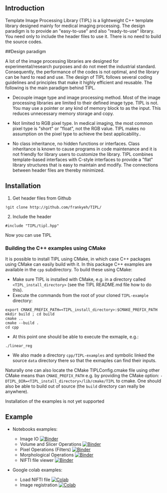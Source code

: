 ## Introduction

Template Image Processing Library (TIPL) is a lightweight C++ template library designed mainly for medical imaging processing. The design paradigm is to provide an "easy-to-use" and also "ready-to-use" library. You need only to include the header files to use it. There is no need to build the source codes.

##Design paradigm

A lot of the image processing libraries are designed for experimental/research purposes and do not meet the industrial standard. Consequently, the performance of the codes is not optimal, and the library can be hard to read and use. The design of TIPL follows several coding guidelines and principles that make it highly efficient and reusable. The following is the main paradigm behind TIPL.

- Decouple image type and image processing method. Most of the image processing libraries are limited to their defined image type. TIPL is not. You may use a pointer or any kind of memory block to as the input. This reduces unnecessary memory storage and copy.

- Not limited to RGB pixel type. In medical imaging, the most common pixel type is "short" or "float", not the RGB value. TIPL makes no assumption on the pixel type to achieve the best applicability..

- No class inheritance, no hidden functions or interfaces. Class inheritance is known to cause programs in code maintenance and it is not friendly for library users to customize the library. TIPL combines template-based interfaces with C-style interfaces to provide a "flat" library structures that is easy to maintain and modify. The connections between header files are thereby minimized. 


## Installation

1. Get header files from Github

```
!git clone http://github.com/frankyeh/TIPL/
```

2. Include the header 

```
#include "TIPL/tipl.hpp"  
```

Now you can use TIPL

### Building the C++ examples using CMake

It is possible to install TIPL using CMake, in which case C++ packages using CMake can easily build with it. 
In this package C++ examples are available in the `cpp` subdirectory. To build these using CMake:

* Make sure TIPL is installed with CMake, e.g. in a directory called `<TIPL_install_directory>`  (see the TIPL README.md file how to do this).
* Execute the commands from the root of your cloned `TIPL-example` directory:
```bash$
export CMAKE_PREFIX_PATH=<TIPL_install_directory>:$CMAKE_PREFIX_PATH
mkdir build ; cd build
cmake ..
cmake --build .
cd cpp
```
* At this point one should be able to execute the exmaple, e.g.:
```bash$
./linear_reg
```
* We also made a directory `cpp/TIPL-examples` and symbolic linked the source `data` directory there so that the exmaples can find their inputs.

Naturally one can also locate the CMake TIPLConfig.cmake file using other CMake means than `CMAKE_PREFIX_PATH` e.g. by providing the CMake option: `-DTIPL_DIR=<TIPL_install_directory>/lib/cmake/TIPL` to cmake. One should also be able to build out of source (the `build` directory can really be anywhere). 

Installation of the examples is not yet supported

## Example

- Notebooks examples:
  - Image IO [![Binder](https://mybinder.org/badge_logo.svg)](https://mybinder.org/v2/gh/frankyeh/TIPL-example/main?filepath=/notebook/image_io.ipynb)
  - Volume and Slicer Operations [![Binder](https://mybinder.org/badge_logo.svg)](https://mybinder.org/v2/gh/frankyeh/TIPL-example/main?filepath=/notebook/volume_slice_operations.ipynb)
  - Pixel Operations (Filters) [![Binder](https://mybinder.org/badge_logo.svg)](https://mybinder.org/v2/gh/frankyeh/TIPL-example/main?filepath=/notebook/pixel_operations.ipynb)
  - Morphological Operations [![Binder](https://mybinder.org/badge_logo.svg)](https://mybinder.org/v2/gh/frankyeh/TIPL-example/main?filepath=/notebook/morphology_operations.ipynb)
  - NIFTI file viewer [![Binder](https://mybinder.org/badge_logo.svg)](https://mybinder.org/v2/gh/frankyeh/TIPL-example/main?filepath=/notebook/nifti_viewer.ipynb)

- Google colab examples:
  - Load NIFTI file [![Colab](https://colab.research.google.com/assets/colab-badge.svg)](https://colab.research.google.com/github/frankyeh/TIPL-example/blob/main/colab/load_nii.ipynb)
  - Image registration [![Colab](https://colab.research.google.com/assets/colab-badge.svg)](https://colab.research.google.com/github/frankyeh/TIPL-example/blob/main/colab/linear_reg.ipynb)
